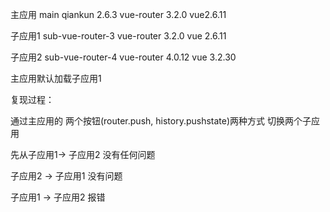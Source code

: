 主应用 main  qiankun 2.6.3  vue-router 3.2.0 vue2.6.11


子应用1  sub-vue-router-3  vue-router 3.2.0  vue 2.6.11


子应用2 sub-vue-router-4  vue-router 4.0.12 vue 3.2.30 

主应用默认加载子应用1

复现过程：  

通过主应用的 两个按钮(router.push,  history.pushstate)两种方式  切换两个子应用  

先从子应用1-> 子应用2      没有任何问题

子应用2 -> 子应用1        没有问题

子应用1  ->  子应用2      报错



